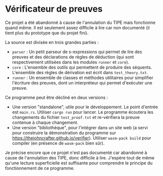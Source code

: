 # Vérificateur de preuves

Ce projet a été abandonné à cause de l'annulation du TIPE mais fonctionne
quand même. Il est seulement assez difficile à lire car non documenté
(il tient plus du prototype que du projet fini).

La source est divisée en trois grandes parties :

- `parser` : Un petit parseur de s-expressions qui permet de lire des
  preuves et des déclarations de règles de déduction (qui sont
  respectivement utilisées dans les modules `runner` et `core`).
- `core` : L'ensemble des outils qui permettent de produire des séquents.
  L'ensemble des règles de dérivation est écrit dans `test_theory.txt`.
- `runner` : Un ensemble de classes et méthodes utilitaires pour simplifier
  l'écriture des preuves, dont un interpréteur qui permet d'exécuter une preuve.

Ce programme peut être décliné en deux versions :

- Une version "standalone", utile pour le développement. Le point d'entrée
  est `main.rs`. Utiliser `cargo run` pour lancer. Le programme écoutera
  les changements du fichier `test_proof.txt` et re-vérifiera la preuve
  contenue à chaque changement.
- Une version "bibliothèque", pour l'intégrer dans un site web (a servi
  pour construire la démonstration du programme sur
  https://thejohncrafter.github.io/verifier). Utiliser `wasm-pack build`
  pour compiler (en présence de `wasm-pack` bien sûr).

Je précise encore que ce projet n'est pas documenté car abandonné à cause
de l'annulation des TIPE, donc difficile à lire. J'espère tout de même
qu'une lecture superficielle est suffisante pour comprendre le principe
du fonctionnement de ce programme.
